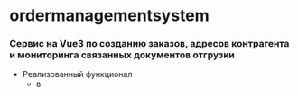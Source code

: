 # ordermanagementsystem
### Сервис на Vue3 по созданию заказов, адресов контрагента и мониторинга связанных документов отгрузки
  * Реализованный функционал
    * в   


